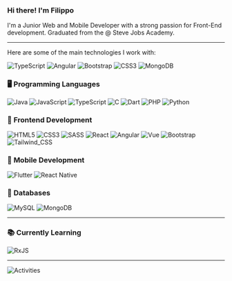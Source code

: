### Hi there! I'm Filippo 

I'm a Junior Web and Mobile Developer with a strong passion for Front-End development. 
Graduated from the @ Steve Jobs Academy.

---

Here are some of the main technologies I work with:

![TypeScript](https://img.shields.io/badge/typescript-ffffff.svg?style=for-the-badge&logo=typescript&logoColor=000000)
![Angular](https://img.shields.io/badge/angular-ffffff.svg?style=for-the-badge&logo=angular&logoColor=000000)
![Bootstrap](https://img.shields.io/badge/-Bootstrap-ffffff.svg?style=for-the-badge&logo=bootstrap&logoColor=000000)
![CSS3](https://img.shields.io/badge/-CSS3-ffffff.svg?style=for-the-badge&logo=css3)
![MongoDB](https://img.shields.io/badge/MongoDB-ffffff?style=for-the-badge&logo=mongodb&logoColor=000000)

### 🖥️ **Programming Languages**  
![Java](https://img.shields.io/badge/-Java-ffffff?style=for-the-badge&logo=java&logoColor=000000)
![JavaScript](https://img.shields.io/badge/JavaScript-ffffff?style=for-the-badge&logo=javascript&logoColor=000000)
![TypeScript](https://img.shields.io/badge/TypeScript-ffffff?style=for-the-badge&logo=typescript&logoColor=000000)
![C](https://img.shields.io/badge/C-ffffff?style=for-the-badge&logo=c&logoColor=000000)
![Dart](https://img.shields.io/badge/dart-ffffff.svg?style=for-the-badge&logo=dart&logoColor=000000)
![PHP](https://img.shields.io/badge/PHP-ffffff?style=for-the-badge&logo=php&logoColor=000000)
![Python](https://img.shields.io/badge/Python-ffffff?style=for-the-badge&logo=python&logoColor=000000)

### 🎨 **Frontend Development**  
![HTML5](https://img.shields.io/badge/-HTML5-ffffff.svg?style=for-the-badge&logo=html5&logoColor=000000)
![CSS3](https://img.shields.io/badge/-CSS3-ffffff.svg?style=for-the-badge&logo=css3)
![SASS](https://img.shields.io/badge/Sass-ffffff?style=for-the-badge&logo=sass&logoColor=000000)
![React](https://img.shields.io/badge/React-ffffff?style=for-the-badge&logo=react&logoColor=000000)
![Angular](https://img.shields.io/badge/angular-ffffff.svg?style=for-the-badge&logo=angular&logoColor=000000)
![Vue](https://img.shields.io/badge/Vue.js-ffffff?style=for-the-badge&logo=vue.js&logoColor=000000)
![Bootstrap](https://img.shields.io/badge/-Bootstrap-ffffff.svg?style=for-the-badge&logo=bootstrap&logoColor=000000)
![Tailwind_CSS](https://img.shields.io/badge/Tailwind_CSS-ffffff?style=for-the-badge&logo=tailwind-css&logoColor=000000)

### 📱 **Mobile Development**  
![Flutter](https://img.shields.io/badge/Flutter-ffffff?style=for-the-badge&logo=flutter&logoColor=000000)
![React Native](https://img.shields.io/badge/React_Native-ffffff?style=for-the-badge&logo=react&logoColor=000000)

### 💾 **Databases**  
![MySQL](https://img.shields.io/badge/-MySQL-ffffff?style=for-the-badge&logo=mysql&logoColor=000000)
![MongoDB](https://img.shields.io/badge/MongoDB-ffffff?style=for-the-badge&logo=mongodb&logoColor=000000)

---

### 📚 **Currently Learning**  
![RxJS](https://img.shields.io/badge/-RxJS-ffffff?style=for-the-badge&logo=reactivex&logoColor=000000)

---

![Activities](https://github-profile-summary-cards.vercel.app/api/cards/profile-details?username=phileengblue&theme=graywhite)
